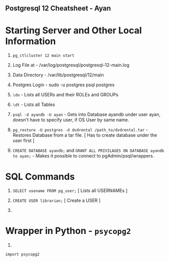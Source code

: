 ## Postgresql 12 Cheatsheet - Ayan

# Starting Server and Other Local Information

1. `pg_ctlcluster 12 main start`

2. Log File at -  /var/log/postgresql/postgresql-12-main.log

3. Data Directory -  /var/lib/postgresql/12/main

4. Postgres Login - sudo -u postgres psql postgres

5. `\du`          - Lists all USERs and their ROLEs and GROUPs

6. `\dt`          - Lists all Tables

7. `psql -d ayandb -U ayan`  - Gets into Database ayandb under user ayan, doesn't have to specify user, if OS User by same name.

8. `pg_restore -U postgres -d dvdrental /path_to/dvdrental.tar` - Restores Database from a tar file. [ Has to create database under the user first ]

9. `CREATE DATABASE ayandb;` and `GRANT ALL PRIVILAGES ON DATABASE ayandb to ayan;` - Makes it possible to connect to pgAdmin/psql/wrappers.

# SQL Commands

1. `SELECT usename FROM pg_user;`                [ Lists all USERNAMEs ]

2. `CREATE USER librarian;`                      [ Create a USER ]

3.  


# Wrapper in Python - `psycopg2`

1. 

```
import psycopg2



```
